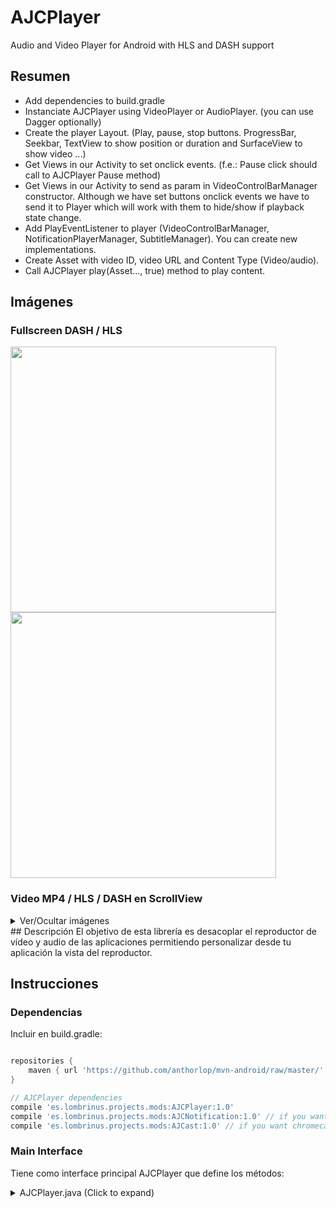 # AJCPlayer
Audio and Video Player for Android with HLS and DASH support

## Resumen
- Add dependencies to build.gradle
- Instanciate AJCPlayer using VideoPlayer or AudioPlayer. (you can use Dagger optionally)
- Create the player Layout. (Play, pause, stop buttons. ProgressBar, Seekbar, TextView to show position or duration and SurfaceView to show video ...)
- Get Views in our Activity to set onclick events. (f.e.: Pause click should call to AJCPlayer Pause method)
- Get Views in our Activity to send as param in VideoControlBarManager constructor. Although we have set buttons onclick events we have to send it to Player which will work with them to hide/show if playback state change. 
- Add PlayEventListener to player (VideoControlBarManager, NotificationPlayerManager, SubtitleManager). You can create new implementations.
- Create Asset with video ID, video URL and Content Type (Video/audio).
- Call AJCPlayer play(Asset..., true) method to play content.

## Imágenes

### Fullscreen DASH / HLS
<img src="https://github.com/anthorlop/AJCPlayer/blob/develop/ScreenShots/01.png" width="425"/> 
<img src="https://github.com/anthorlop/AJCPlayer/blob/develop/ScreenShots/04.png" width="425"/>

### Video MP4 / HLS / DASH en ScrollView
<details>
   <summary>Ver/Ocultar imágenes</summary>
<img src="https://github.com/anthorlop/AJCPlayer/blob/develop/ScreenShots/02.png" width="280"/>
<img src="https://github.com/anthorlop/AJCPlayer/blob/develop/ScreenShots/03.png" width="280"/>
<img src="https://github.com/anthorlop/AJCPlayer/blob/develop/ScreenShots/05.png" width="280"/>
</details>
## Descripción
El objetivo de esta librería es desacoplar el reproductor de vídeo y audio de las aplicaciones permitiendo personalizar desde tu aplicación la vista del reproductor.

## Instrucciones

### Dependencias
Incluir en build.gradle:
```gradle

repositories {
    maven { url 'https://github.com/anthorlop/mvn-android/raw/master/' }
}

// AJCPlayer dependencies
compile 'es.lombrinus.projects.mods:AJCPlayer:1.0'
compile 'es.lombrinus.projects.mods:AJCNotification:1.0' // if you want notifications
compile 'es.lombrinus.projects.mods:AJCast:1.0' // if you want chromecast
```

### Main Interface
Tiene como interface principal AJCPlayer que define los métodos:
<details>
   <summary>AJCPlayer.java (Click to expand)</summary>
   ```java
    /**
     * 
     * Play content from asset url
     * 
     * @param asset contains url to play and contentType video or audio
     * @param autoPlay to start content automatically
     */
    void play(Asset asset, boolean autoPlay);

    /**
     *
     * Play content from asset url
     *
     * @param asset contains url to play and contentType video or audio
     * @param position to start content from a specified position
     */
    void play(Asset asset, int position);

    /**
     * Play content previously loaded / resume
     */
    void play();

    /**
     *
     * Set options to play content (forceMediaPlayer, contentTypes list)
     *
     * @param settings options class
     */
    void setOptions(PlaybackSettings settings);

    /**
     * Check if content is currently playing
     * 
     * @return true or false
     */
    boolean isPlaying();

    /**
     * Check if content is currently paused
     *
     * @return true or false
     */
    boolean isPaused();

    /**
     * Check if content is loading
     *
     * @return true or false
     */
    boolean isLoading();

    /**
     * To pause current content
     */
    void pause();

    /**
     * To reset player process
     */
    void release();

    /**
     * Notify a dimension change
     */
    void onViewSizeChanged();

    /**
     * Add listener to a list. Events will be called from player to notify every change of the state
     */
    void addEventListener(PlayerEventListener playerEventListener);

    /**
     * Remove listener from the list of listeners
     * @param eventListenerClass event to remove
     */
    void removeEventListener(Class eventListenerClass);

    /**
     * Clear the list of listeners
     */
    void clearEventListeners();

    /**
     * Seek to a position
     * 
     * @param position position to seek
     */
    void seekTo(int position);

    /**
     * Get current position
     * 
     * @return current position
     */
    int getCurrentPosition();
}
```
 </details>

* **play(Asset, boolean autoplay):** Inicia la reproducción del asset pasado por parámetro. Autoplay define si se desea comenzar la reproducción automáticamente o no.
* **play(Asset, int starPosition):** Inicia la reproducción del asset pasado por parámetro. StartPosition define la posición en milisegundos en la que se desea empezar la reproducción
* **play():** Reanuda la reproducción en curso
* **setOptions(PlaybackSettings settings)** Permite configurar una serie de opciones. (forzar MediaPlayer o añadir ContentTypes que determinarán si el contenido es Dash o HLS). No es necesario usarlo, pero se ofrece la opción.
* **isPlaying():** TRUE si la reproducción está en curso o FALSE si está pausada.
* **isLoading():** TRUE si la reproducción está preparándose o FALSE si ya ha iniciado.
* **pause(Asset asset):** Pausa la reproducción.
* **release(Asset asset):** Detiene la reproducción.
* **addEventListener(PlayerEventListener):** Añade un escuchador de eventos para interactuar con cualquier componente que queramos acoplarle, más tarde veremos un ejemplo con las Notificaciones.
* **isPaused():** Comprueba si esta pausada la reproducción
* **onViewSizeChanged():** Informa al player de un cambio para que actualice las dimensiones del Video.
* **seekTo(position):** Continuar la reproducción por la posición indicada en milisegundos..
* **removeEventListener(listener):** Elimina el listener pasado por párametro.
* **clearEventListeners():** Elimina todos los listeners.
* **getUrlResolved():** Obtener la URL final del contenido.
* **getCurrentPosition():** Obtener la posición actual de la reproducción.

## Uso del módulo

### Integración
AJCPlayer tiene dos implementaciones (AudioPlayer y VideoPlayer).

El constructor de ambas clases será el siguiente:
```java
VideoPlayer(Context context, MediaPlayer mediaPlayer)...
AudioPlayer(Context context, MediaPlayer mediaPlayer)...
```

En el proyecto de ejemplo se utiliza [Dagger](http://square.github.io/dagger/) para inyección de dependencias. Para ello se ha creado el componente [PlayerComponent.java](https://github.com/anthorlop/AJCPlayer/blob/master/app/src/main/java/com/ajc/playerex/di/PlayerComponent.java). Será necesario hacer un Build Project la primera vez para que la clase [ExampleApp](https://github.com/anthorlop/AJCPlayer/blob/master/app/src/main/java/com/ajc/playerex/app/ExampleApp.java) no de error. No es necesario usar Dagger, si decides no usarlo no necesitaras crear nada de esto y puedes crear una instancia de la clase VideoPlayer o AudioPlayer directamente:
```java
AJCPlayer videoPlayer = new VideoPlayer(context, new MediaPlayer());
```

### Añadir Controles y eventos
Cómo vimos antes, AJCPlayer define un método para añadir implementaciones de PlayerEventListener a nuestro reproductor. Estas implementaciones se ejecutaran conforme el estado de nuestra reproducción cambie, por ejemplo si se pausa se lanzara el evento de pause en todos sus listeners.
```java
public interface PlayerEventListener {
    void onPreparing(Asset asset, MediaPlayer mediaPlayer);
    void onPlayBegins(Asset asset, int duration);
    void onResume(Asset asset, int currentPosition);
    void onCompletion(Asset asset);
    void onPause(Asset asset, int currentPosition);
    void onForward(Asset asset, int currentPosition);
}
```
Por lo tanto, lo que tenemos que hacer antes de comenzar a reproducir es añadir los eventos que deseemos. En la librería ya tenemos algunos creados que podemos usar:

 * **VideoControlBarManager:**  Implementación para Video en la que se envía el SurfaceHolder dónde el video será mostrado.

```java
final VideoPlayerView videoPlayerView = new VideoPlayerView(mFrameLayout, surfaceHolder, current, duration, seekBar, controller);
final VideoPlayerOptions options = new VideoPlayerOptions(ActivityInfo.SCREEN_ORIENTATION_SENSOR, true, true, true);
final Controls controls = new Controls(plays, pauses, stops);
controlBarManager = new VideoControlBarManager(context, controls, new LoadingView(){...}, new OnDoubleClick{...}, videoPlayerView, options);
videoPlayer.addEventListener(controlBarManager);
```
<details>
<summary>Ver más sobre VideoControlBarManager</summary>
* **Context:** Necesario para corregir algunos problemas de acceso a las vistas cuando no estamos en el hilo principal.
* **Controls:** Lista de controles (play, pause, stop)
* **LoadingView:**  Interface que define los métodos showLoading() y hideLoading() para que sea desde nuestra aplicación dónde incluyamos el "Cargando" cómo y dónde queramos, si es que lo queremos mostrar.
* **OnDoubleClick:** Listener que avisa a nuestra aplicación cuando se haga doble click sobre el video.
* **VideoPlayerView:**  Elementos de nuestra vista que se modificaran automáticamente según el estado de la reproducción. Aquí viene incluido el SurfaceHolder.
* **VideoPlayerOptions:** Opciones del reproductor.
 ```java
 /** Type of orientation. To allow rotation */
 public final Integer mScreenOrientation;
 /** Auto Hide Status Bar during playing */
 public final Boolean mHideStatusBar;
 /** Auto hide Navigation bar during playing */
 public final Boolean mHideNavigationBar;
 /** if true video dimensions change depends on the screen */
 public final Boolean mFullscreen;
 ```
</details>
_____

 * **SubtitleManager** Implementación para detectar y mostrar los subtitulos.
```java
final SubtitleManager subtitleManager = new SubtitleManager(activity, urlVtt, new OnSubtitleDetect(){...});
videoPlayer.addEventListener(subtitleManager);
```

